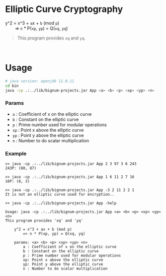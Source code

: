 # Elliptic Curve Cryptography

y^2 = x^3 + `a`x + `b` (mod `p`)
<br> &nbsp; &nbsp; &nbsp; &nbsp;
=> `n` * P(`xp`, `yp`) = Q(`xq`, `yq`)

> This program provides `xq` and `yq`.

<br />

# Usage

```Bash
# java version: openjdk 11.0.11
cd bin
java -cp .:../lib/bignum-projects.jar App <a> <b> <p> <xp> <yp> <n>
```

### Params
- `a` : Coefficient of x on the elliptic curve
- `b` : Constant on the elliptic curve
- `p` : Prime number used for modular operations
- `xp` : Point x above the elliptic curve
- `yp` : Point y above the elliptic curve
- `n` : Number to do scalar multiplication

### Example
```
>> java -cp .:../lib/bignum-projects.jar App 2 3 97 3 6 243
243P: (80, 87)

>> java -cp .:../lib/bignum-projects.jar App 1 6 11 2 7 16
16P: (8, 3)

>> java -cp .:../lib/bignum-projects.jar App -3 2 11 2 2 1
It is not an elliptic curve used for encryption..

>> java -cp .:../lib/bignum-projects.jar App -help         

Usage: java -cp .:../lib/bignum-projects.jar App <a> <b> <p> <xp> <yp> <n>
This program provides 'xq' and 'yq'

    y^2 = x^3 + ax + b (mod p)
        => n * P(xp, yp) = Q(xq, yq)

    params: <a> <b> <p> <xp> <yp> <n>
        a : Coefficient of x on the elliptic curve
        b : Constant on the elliptic curve
        p : Prime number used for modular operations
        xp: Point x above the elliptic curve
        yp: Point y above the elliptic curve
        n : Number to do scalar multiplication

```
